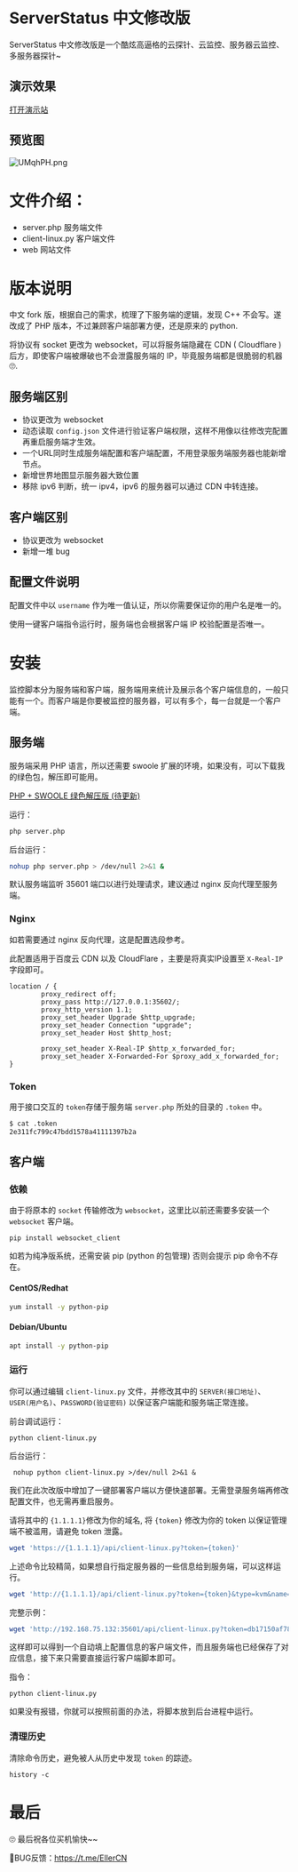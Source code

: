 # ServerStatus 中文修改版

ServerStatus 中文修改版是一个酷炫高逼格的云探针、云监控、服务器云监控、多服务器探针~

## 演示效果

[打开演示站](https://eller.tech/tanzhen/index.html)

## 预览图


![UMqhPH.png](https://s1.ax1x.com/2020/07/11/UMqhPH.png)

# 文件介绍：


* server.php              服务端文件
* client-linux.py        客户端文件
* web                         网站文件  




# 版本说明

中文 fork 版，根据自己的需求，梳理了下服务端的逻辑，发现 C++ 不会写。遂改成了 PHP 版本，不过兼顾客户端部署方便，还是原来的 python.

将协议有 socket 更改为 websocket，可以将服务端隐藏在 CDN ( Cloudflare ) 后方，即使客户端被爆破也不会泄露服务端的 IP，毕竟服务端都是很脆弱的机器🙄.



## 服务端区别

- 协议更改为 websocket
- 动态读取 `config.json` 文件进行验证客户端权限，这样不用像以往修改完配置再重启服务端才生效。
- 一个URL同时生成服务端配置和客户端配置，不用登录服务端服务器也能新增节点。
- 新增世界地图显示服务器大致位置
- 移除 ipv6 判断，统一 ipv4，ipv6 的服务器可以通过 CDN 中转连接。

## 客户端区别

- 协议更改为 websocket
- 新增一堆 bug

## 配置文件说明

配置文件中以 `username` 作为唯一值认证，所以你需要保证你的用户名是唯一的。

使用一键客户端指令运行时，服务端也会根据客户端 IP 校验配置是否唯一。

# 安装

监控脚本分为服务端和客户端，服务端用来统计及展示各个客户端信息的，一般只能有一个。而客户端是你要被监控的服务器，可以有多个，每一台就是一个客户端。

## 服务端

服务端采用 PHP 语言，所以还需要 swoole 扩展的环境，如果没有，可以下载我的绿色包，解压即可能用。

[PHP + SWOOLE 绿色解压版 (待更新)](#)

运行：

```bash
php server.php
```

后台运行：

```bash
nohup php server.php > /dev/null 2>&1 &
```

默认服务端监听 35601 端口以进行处理请求，建议通过 nginx 反向代理至服务端。

### Nginx

如若需要通过 nginx 反向代理，这是配置选段参考。

此配置适用于百度云 CDN 以及 CloudFlare ，主要是将真实IP设置至 `X-Real-IP` 字段即可。

```config
location / {
        proxy_redirect off;
        proxy_pass http://127.0.0.1:35602/;
        proxy_http_version 1.1;
        proxy_set_header Upgrade $http_upgrade;
        proxy_set_header Connection "upgrade";
        proxy_set_header Host $http_host;

        proxy_set_header X-Real-IP $http_x_forwarded_for;
        proxy_set_header X-Forwarded-For $proxy_add_x_forwarded_for;
}
```

### Token

用于接口交互的 `token`存储于服务端 `server.php` 所处的目录的 `.token` 中。

```bash
$ cat .token
2e311fc799c47bdd1578a41111397b2a
```

## 客户端

### 依赖

由于将原本的 `socket` 传输修改为 `websocket`，这里比以前还需要多安装一个 `websocket` 客户端。

```
pip install websocket_client
```

如若为纯净版系统，还需安装 pip (python 的包管理) 否则会提示 pip 命令不存在。

#### CentOS/Redhat

```bash
yum install -y python-pip
```

#### Debian/Ubuntu

```bash
apt install -y python-pip
```

### 运行

你可以通过编辑 `client-linux.py` 文件，并修改其中的 `SERVER(接口地址)`、`USER(用户名)`、`PASSWORD(验证密码)` 以保证客户端能和服务端正常连接。

前台调试运行：

```
python client-linux.py
```

后台运行：

```
 nohup python client-linux.py >/dev/null 2>&1 &
```

我们在此次改版中增加了一键部署客户端以方便快速部署。无需登录服务端再修改配置文件，也无需再重启服务。

请将其中的 `{1.1.1.1}`修改为你的域名, 将 `{token}` 修改为你的 token 以保证管理端不被滥用，请避免 token 泄露。

```bash
wget 'https://{1.1.1.1}/api/client-linux.py?token={token}'
```

上述命令比较精简，如果想自行指定服务器的一些信息给到服务端，可以这样运行。

```bash
wget 'http://{1.1.1.1}/api/client-linux.py?token={token}&type=kvm&name=HKVPS&location=HongKong' -O 'lient-linux.py'
```

完整示例：

```bash
wget 'http://192.168.75.132:35601/api/client-linux.py?token=db17150af7885e987d8bcdb791d7a824&type=kvm&name=HKVPS&location=HongKong' -O 'client-linux.py'
```

这样即可以得到一个自动填上配置信息的客户端文件，而且服务端也已经保存了对应信息，接下来只需要直接运行客户端脚本即可。

指令：

```
python client-linux.py
```

如果没有报错，你就可以按照前面的办法，将脚本放到后台进程中运行。

### 清理历史

清除命令历史，避免被人从历史中发现 `token` 的踪迹。

```
history -c
```

# 最后

🙄 最后祝各位买机愉快~~

🐛BUG反馈：<https://t.me/EllerCN>
